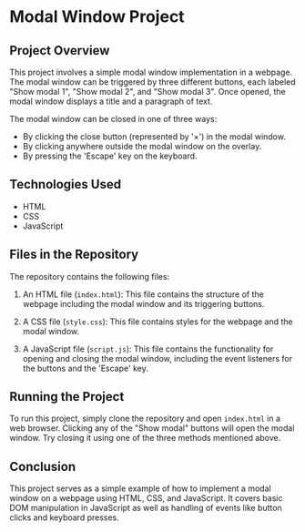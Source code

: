 # Modal Window Project

## Project Overview

This project involves a simple modal window implementation in a webpage. The modal window can be triggered by three different buttons, each labeled "Show modal 1", "Show modal 2", and "Show modal 3". Once opened, the modal window displays a title and a paragraph of text. 

The modal window can be closed in one of three ways:

- By clicking the close button (represented by '×') in the modal window.
- By clicking anywhere outside the modal window on the overlay.
- By pressing the 'Escape' key on the keyboard.

## Technologies Used

- HTML
- CSS
- JavaScript

## Files in the Repository

The repository contains the following files:

1. An HTML file (`index.html`): This file contains the structure of the webpage including the modal window and its triggering buttons.

2. A CSS file (`style.css`): This file contains styles for the webpage and the modal window.

3. A JavaScript file (`script.js`): This file contains the functionality for opening and closing the modal window, including the event listeners for the buttons and the 'Escape' key.

## Running the Project

To run this project, simply clone the repository and open `index.html` in a web browser. Clicking any of the "Show modal" buttons will open the modal window. Try closing it using one of the three methods mentioned above.

## Conclusion

This project serves as a simple example of how to implement a modal window on a webpage using HTML, CSS, and JavaScript. It covers basic DOM manipulation in JavaScript as well as handling of events like button clicks and keyboard presses.
